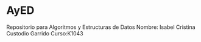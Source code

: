 # AyED
Repositorio para Algoritmos y Estructuras de Datos
Nombre: Isabel Cristina Custodio Garrido
Curso:K1043

